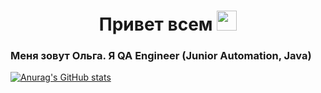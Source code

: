 <h1 align="center">Привет всем  <a href="(https://github.com/Olgavas1006)" target="_blank"></a> 
<img src="https://github.com/blackcater/blackcater/raw/main/images/Hi.gif" height="32"/></h1>
<h3>Меня зовут Ольга. Я  QA Engineer (Junior Automation, Java)</h3>



[![Anurag's GitHub stats](https://github-readme-stats.vercel.app/api?username=Olgavas1006)](https://github.com/Olgavas1006/github-readme-stats)

